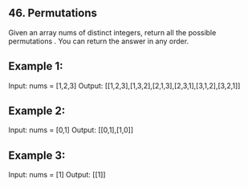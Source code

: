 ## 46. Permutations

Given an array nums of distinct integers, return all the possible
permutations
. You can return the answer in any order.


## Example 1:

Input: nums = [1,2,3]
Output: [[1,2,3],[1,3,2],[2,1,3],[2,3,1],[3,1,2],[3,2,1]]

## Example 2:

Input: nums = [0,1]
Output: [[0,1],[1,0]]

## Example 3:

Input: nums = [1]
Output: [[1]]
